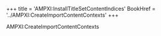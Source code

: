 +++
title = 'AMPXI:InstallTitleSetContentIndices'
BookHref = '../AMPXI:CreateImportContentContexts'
+++

AMPXI:CreateImportContentContexts
